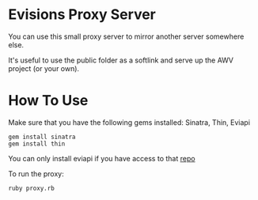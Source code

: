 Evisions Proxy Server
=====================
You can use this small proxy server to mirror another server somewhere else.

It's useful to use the public folder as a softlink and serve up the AWV project (or your own).

How To Use
==========
Make sure that you have the following gems installed: Sinatra, Thin, Eviapi

    gem install sinatra
    gem install thin

You can only install eviapi if you have access to that [repo](https://github.com/lestopher/eviapi.git)

To run the proxy:

    ruby proxy.rb
